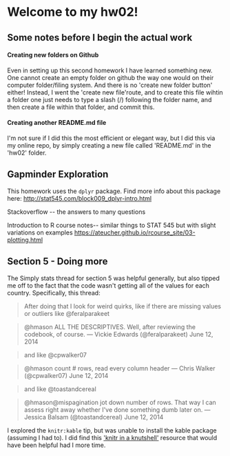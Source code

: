 # Welcome to my hw02!

## Some notes before I begin the actual work

#### Creating new folders on Github

Even in setting up this second homework I have learned something new. One cannot create an empty folder on github the way one would on their computer folder/filing system. And there is no 'create new folder button' either! Instead, I went the 'create new file'route, and to create this file wihtin a folder one just needs to type a slash (/) following the folder name, and then create a file within that folder, and commit this.

#### Creating another README.md file

I'm not sure if I did this the most efficient or elegant way, but I did this via my online repo, by simply creating a new file called 'README.md' in the 'hw02' folder. 


## Gapminder Exploration

This homework uses the ```dplyr``` package. Find more info about this package here: 
http://stat545.com/block009_dplyr-intro.html



Stackoverflow -- the answers to many questions

Introduction to R course notes-- similar things to STAT 545 but with slight variations on examples
https://ateucher.github.io/rcourse_site/03-plotting.html


## Section 5 - Doing more

The Simply stats thread for section 5 was helpful generally, but also tipped me off to the fact that the code wasn't getting all of the values for each country. Specifically, this thread:

> After doing that I look for weird quirks, like if there are missing values or outliers like @feralparakeet

> @hmason ALL THE DESCRIPTIVES. Well, after reviewing the codebook, of course. — Vickie Edwards (@feralparakeet) June 12, 2014

> and like @cpwalker07

> @hmason count # rows, read every column header — Chris Walker (@cpwalker07) June 12, 2014

> and like @toastandcereal

> @hmason@mispagination jot down number of rows. That way I can assess right away whether I've done something dumb later on. — Jessica Balsam (@toastandcereal) June 12, 2014

I explored the ```knitr:kable``` tip, but was unable to install the kable package (assuming I had to). I did find this <a href="http://kbroman.org/knitr_knutshell/pages/figs_tables.html">'knitr in a knutshell'</a> resource that would have been helpful had I more time. 
